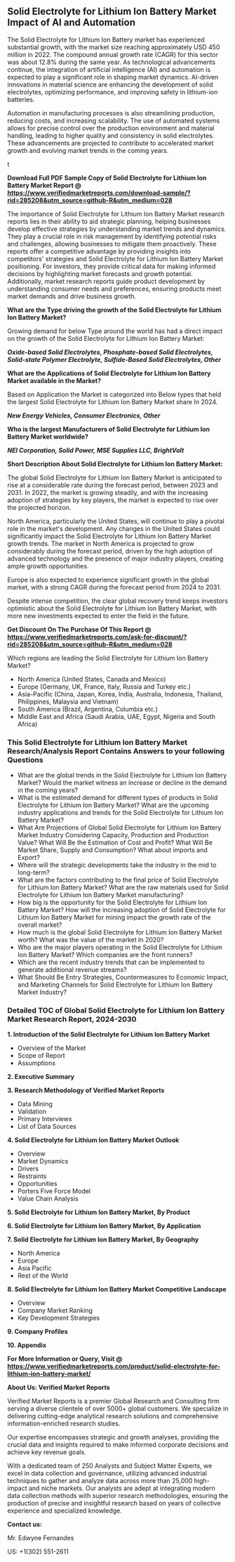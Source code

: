 <h2>Solid Electrolyte for Lithium Ion Battery Market Impact of AI and Automation</h2><p>The Solid Electrolyte for Lithium Ion Battery market has experienced substantial growth, with the market size reaching approximately USD 450 million in 2022. The compound annual growth rate (CAGR) for this sector was about 12.8% during the same year. As technological advancements continue, the integration of artificial intelligence (AI) and automation is expected to play a significant role in shaping market dynamics. AI-driven innovations in material science are enhancing the development of solid electrolytes, optimizing performance, and improving safety in lithium-ion batteries.</p><p>Automation in manufacturing processes is also streamlining production, reducing costs, and increasing scalability. The use of automated systems allows for precise control over the production environment and material handling, leading to higher quality and consistency in solid electrolytes. These advancements are projected to contribute to accelerated market growth and evolving market trends in the coming years.</p>t</p><p id="" class=""><strong>Download Full PDF Sample Copy of Solid Electrolyte for Lithium Ion Battery Market Report @ <a href="https://www.verifiedmarketreports.com/download-sample/?rid=285208&utm_source=github-R&utm_medium=028" target="_blank">https://www.verifiedmarketreports.com/download-sample/?rid=285208&utm_source=github-R&utm_medium=028</a></strong></p><p>The importance of&nbsp;Solid Electrolyte for Lithium Ion Battery Market research reports lies in their ability to aid strategic planning, helping businesses develop effective strategies by understanding market trends and dynamics. They play a crucial role in risk management by identifying potential risks and challenges, allowing businesses to mitigate them proactively. These reports offer a competitive advantage by providing insights into competitors' strategies and Solid Electrolyte for Lithium Ion Battery Market positioning. For investors, they provide critical data for making informed decisions by highlighting market forecasts and growth potential. Additionally, market research reports guide product development by understanding consumer needs and preferences, ensuring products meet market demands and drive business growth.</p><p><strong>What are the&nbsp;Type driving the growth of the Solid Electrolyte for Lithium Ion Battery Market?</strong></p><p id="" class="">Growing demand for below Type around the world has had a direct impact on the growth of the Solid Electrolyte for Lithium Ion Battery Market:</p><em><strong>Oxide-based Solid Electrolytes, Phosphate-based Solid Electrolytes, Solid-state Polymer Electrolyte, Sulfide-Based Solid Electrolytes, Other</strong></em></p><strong>What are the&nbsp;Applications&nbsp;of Solid Electrolyte for Lithium Ion Battery Market available in the Market?</strong></p><p id="" class="">Based on Application the Market is categorized into Below types that held the largest Solid Electrolyte for Lithium Ion Battery Market share In 2024.</p><em><strong>New Energy Vehicles, Consumer Electronics, Other</strong></em></p><strong>Who is the largest Manufacturers of Solid Electrolyte for Lithium Ion Battery Market worldwide?</strong></p><p><em><strong>NEI Corporation, Solid Power, MSE Supplies LLC, BrightVolt</strong></em></p><p id="" class=""><strong>Short Description About Solid Electrolyte for Lithium Ion Battery Market:</strong></p><p>The global Solid Electrolyte for Lithium Ion Battery Market is anticipated to rise at a considerable rate during the forecast period, between 2023 and 2031. In 2022, the market is growing steadily, and with the increasing adoption of strategies by key players, the market is expected to rise over the projected horizon.</p><p>North America, particularly the United States, will continue to play a pivotal role in the market's development. Any changes in the United States could significantly impact the Solid Electrolyte for Lithium Ion Battery Market growth trends. The market in North America is projected to grow considerably during the forecast period, driven by the high adoption of advanced technology and the presence of major industry players, creating ample growth opportunities.</p><p>Europe is also expected to experience significant growth in the global market, with a strong CAGR during the forecast period from 2024 to 2031.</p><p>Despite intense competition, the clear global recovery trend keeps investors optimistic about the Solid Electrolyte for Lithium Ion Battery Market, with more new investments expected to enter the field in the future.</p><p id="" class=""><strong>Get Discount On The Purchase Of This Report @ <a href="https://www.verifiedmarketreports.com/ask-for-discount/?rid=285208&utm_source=github-R&utm_medium=028" target="_blank">https://www.verifiedmarketreports.com/ask-for-discount/?rid=285208&utm_source=github-R&utm_medium=028</a></strong></p>Which regions are leading the Solid Electrolyte for Lithium Ion Battery Market?</p><ul><li>North America (United States, Canada and Mexico)</li><li>Europe (Germany, UK, France, Italy, Russia and Turkey etc.)</li><li>Asia-Pacific (China, Japan, Korea, India, Australia, Indonesia, Thailand, Philippines, Malaysia and Vietnam)</li><li>South America (Brazil, Argentina, Columbia etc.)</li><li>Middle East and Africa (Saudi Arabia, UAE, Egypt, Nigeria and South Africa)</li></ul><h3 id="" class="">This Solid Electrolyte for Lithium Ion Battery Market Research/Analysis Report Contains Answers to your following Questions</h3><ul><li>What are the global trends in the Solid Electrolyte for Lithium Ion Battery Market? Would the market witness an increase or decline in the demand in the coming years?</li><li>What is the estimated demand for different types of products in Solid Electrolyte for Lithium Ion Battery Market? What are the upcoming industry applications and trends for the Solid Electrolyte for Lithium Ion Battery Market?</li><li>What Are Projections of Global Solid Electrolyte for Lithium Ion Battery Market Industry Considering Capacity, Production and Production Value? What Will Be the Estimation of Cost and Profit? What Will Be Market Share, Supply and Consumption? What about imports and Export?</li><li>Where will the strategic developments take the industry in the mid to long-term?</li><li>What are the factors contributing to the final price of Solid Electrolyte for Lithium Ion Battery Market? What are the raw materials used for Solid Electrolyte for Lithium Ion Battery Market manufacturing?</li><li>How big is the opportunity for the Solid Electrolyte for Lithium Ion Battery Market? How will the increasing adoption of Solid Electrolyte for Lithium Ion Battery Market for mining impact the growth rate of the overall market?</li><li>How much is the global Solid Electrolyte for Lithium Ion Battery Market worth? What was the value of the market In 2020?</li><li>Who are the major players operating in the Solid Electrolyte for Lithium Ion Battery Market? Which companies are the front runners?</li><li>Which are the recent industry trends that can be implemented to generate additional revenue streams?</li><li>What Should Be Entry Strategies, Countermeasures to Economic Impact, and Marketing Channels for Solid Electrolyte for Lithium Ion Battery Market Industry?</li></ul><h3 id="" class="">Detailed TOC of Global Solid Electrolyte for Lithium Ion Battery Market Research Report, 2024-2030</h3><p id="" class=""><strong>1. Introduction of the Solid Electrolyte for Lithium Ion Battery Market</strong></p><ul><li>Overview of the Market</li><li>Scope of Report</li><li>Assumptions</li></ul><p id="" class=""><strong>2. Executive Summary</strong></p><p id="" class=""><strong>3. Research Methodology of Verified Market Reports</strong></p><ul><li>Data Mining</li><li>Validation</li><li>Primary Interviews</li><li>List of Data Sources</li></ul><p id="" class=""><strong>4. Solid Electrolyte for Lithium Ion Battery Market Outlook</strong></p><ul><li>Overview</li><li>Market Dynamics</li><li>Drivers</li><li>Restraints</li><li>Opportunities</li><li>Porters Five Force Model</li><li>Value Chain Analysis</li></ul><p id="" class=""><strong>5. Solid Electrolyte for Lithium Ion Battery Market, By Product</strong></p><p id="" class=""><strong>6. Solid Electrolyte for Lithium Ion Battery Market, By Application</strong></p><p id="" class=""><strong>7. Solid Electrolyte for Lithium Ion Battery Market, By Geography</strong></p><ul><li>North America</li><li>Europe</li><li>Asia Pacific</li><li>Rest of the World</li></ul><p id="" class=""><strong>8. Solid Electrolyte for Lithium Ion Battery Market Competitive Landscape</strong></p><ul><li>Overview</li><li>Company Market Ranking</li><li>Key Development Strategies</li></ul><p id="" class=""><strong>9. Company Profiles</strong></p><p id="" class=""><strong>10. Appendix</strong></p><p id="" class=""><strong>For More Information or Query, Visit @ <a href="https://www.verifiedmarketreports.com/product/solid-electrolyte-for-lithium-ion-battery-market/" target="_blank">https://www.verifiedmarketreports.com/product/solid-electrolyte-for-lithium-ion-battery-market/</a></strong></p><p id="" class=""><strong>About Us: Verified Market Reports</strong></p><p id="" class="">Verified Market Reports is a premier Global Research and Consulting firm serving a diverse clientele of over 5000+ global customers. We specialize in delivering cutting-edge analytical research solutions and comprehensive information-enriched research studies.</p><p id="" class="">Our expertise encompasses strategic and growth analyses, providing the crucial data and insights required to make informed corporate decisions and achieve key revenue goals.</p><p id="" class="">With a dedicated team of 250 Analysts and Subject Matter Experts, we excel in data collection and governance, utilizing advanced industrial techniques to gather and analyze data across more than 25,000 high-impact and niche markets. Our analysts are adept at integrating modern data collection methods with superior research methodologies, ensuring the production of precise and insightful research based on years of collective experience and specialized knowledge.</p><p id="" class=""><strong>Contact us:</strong></p><p id="" class="">Mr. Edwyne Fernandes</p><p id="" class="">US: +1(302) 551-2611</p>